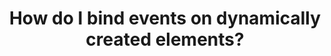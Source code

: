 ---
title: How do I bind events on dynamically created elements?
description: >-
    We examine event delegation, so we can bind events on elements created dynamically,
    and don't need to bind event listeners for each new element.
vid: UkoJj9RFwh4
tags:
    - faq
    - jquery
comments: true
---